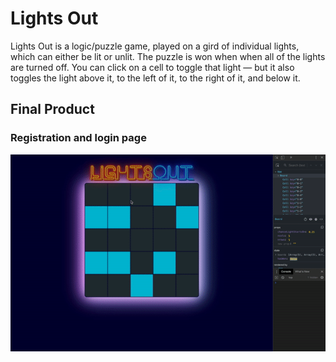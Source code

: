 # Lights Out

Lights Out is a logic/puzzle game, played on a gird of individual lights, which can either be lit or unlit. The puzzle is won when when all of the lights are turned off. You can click on a cell to toggle that light — but it also toggles the light above it, to the left of it, to the right of it, and below it.

## Final Product

### Registration and login page

!["Lights Out"](https://github.com/siningtong/LightsOut/blob/master/docs/ezgif.com-video-to-gif.gif?raw=true)
